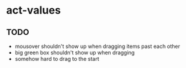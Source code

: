 # act-values

## TODO

- mousover shouldn't show up when dragging items past each other
- big green box shouldn't show up when dragging
- somehow hard to drag to the start
